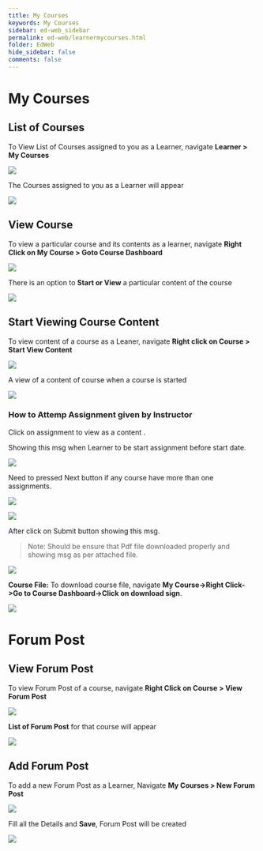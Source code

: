 ```yaml
---
title: My Courses
keywords: My Courses
sidebar: ed-web_sidebar
permalink: ed-web/learnermycourses.html
folder: EdWeb
hide_sidebar: false
comments: false
---
```



# My Courses

## List of Courses

To View List of Courses assigned to you as a Learner, navigate **Learner > My Courses**

![](/images/learnercoursemenu.png)

The Courses assigned to you as a Learner will appear

![](/images/learnercourseview.png)

## View Course

To view a particular course and its contents as a learner, navigate **Right Click on My Course > Goto Course Dashboard**

![](/images/learnercoursepath.png)

There is an option to **Start or View** a particular content of the course

![](/images/learnercoursestartview.png)

## Start Viewing Course Content

To view content of a course as a Leaner, navigate **Right click on Course > Start View Content**

![](/images/learnercourseviewcontentpath.png)

A view of a content of course when a course is started

![](/images/learnercourseviewcontent.png)

### How to Attemp Assignment given by Instructor

Click on assignment to view as a content .

Showing this msg when Learner to be start assignment before start date.

![](/images/learnercourseAssigbeforetime.png)

Need to pressed Next button if any course have more than one assignments.

![](/images/learnercourseAssigstart.png)

![](/images/learnercourseAssigForm.png)

After click on Submit button showing this msg.


>Note: Should be ensure that Pdf file downloaded properly and showing msg as per attached file.

![](/images/learnercourseAssigSubmit.png)

**Course File:** To download course file, navigate **My Course->Right Click->Go to Course Dashboard->Click on download sign**.

![](/images/learnercoursefile.png) 

# Forum Post

## View Forum Post

To view Forum Post of a course, navigate **Right Click on Course > View Forum Post**

![](/images/Learnerviewforumpostpath.png)


**List of Forum Post** for that course will appear

![](/images/learnerforumpostlist.png)

## Add Forum Post

To add a new Forum Post as a Learner, Navigate **My Courses > New Forum Post**

![](/images/learneraddforumpost.png)

Fill all the Details and **Save**, Forum Post will be created

![](/images/learneraddforumpostsave.png)
